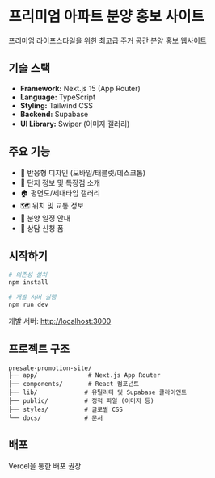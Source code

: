# 프리미엄 아파트 분양 홍보 사이트

프리미엄 라이프스타일을 위한 최고급 주거 공간 분양 홍보 웹사이트

## 기술 스택

- **Framework:** Next.js 15 (App Router)
- **Language:** TypeScript
- **Styling:** Tailwind CSS
- **Backend:** Supabase
- **UI Library:** Swiper (이미지 갤러리)

## 주요 기능

- 📱 반응형 디자인 (모바일/태블릿/데스크톱)
- 🏢 단지 정보 및 특장점 소개
- 🏠 평면도/세대타입 갤러리
- 🗺️ 위치 및 교통 정보
- 📅 분양 일정 안내
- 💬 상담 신청 폼

## 시작하기

```bash
# 의존성 설치
npm install

# 개발 서버 실행
npm run dev
```

개발 서버: [http://localhost:3000](http://localhost:3000)

## 프로젝트 구조

```
presale-promotion-site/
├── app/              # Next.js App Router
├── components/       # React 컴포넌트
├── lib/             # 유틸리티 및 Supabase 클라이언트
├── public/          # 정적 파일 (이미지 등)
├── styles/          # 글로벌 CSS
└── docs/            # 문서
```

## 배포

Vercel을 통한 배포 권장

